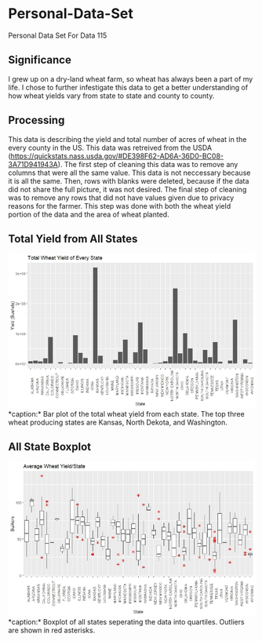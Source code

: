 # Personal-Data-Set
Personal Data Set For Data 115

## Significance
I grew up on a dry-land wheat farm, so wheat has always been a part of my life. I chose to further infestigate this data to get a better understanding of how wheat yields vary from state to state and county to county.

## Processing
This data is describing the yield and total number of acres of wheat in the every county in the US. This data was retreived from the USDA (https://quickstats.nass.usda.gov/#DE398F62-AD6A-36D0-BC08-3A71D941943A). The first step of cleaning this data was to remove any columns that were all the same value. This data is not neccessary because it is all the same. Then, rows with blanks were deleted, because if the data did not share the full picture, it was not desired. The final step of cleaning was to remove any rows that did not have values given due to privacy reasons for the farmer. This step was done with both the wheat yield portion of the data and the area of wheat planted. 

## Total Yield from All States
<img src= "https://raw.githubusercontent.com/LeightonDorman/Personal-Data-Set/main/total_wheat_yield_state.jpeg">
*caption:* Bar plot of the total wheat yield from each state. The top three wheat producing states are Kansas, North Dekota, and Washington.

## All State Boxplot
<img src= "https://raw.githubusercontent.com/LeightonDorman/Personal-Data-Set/main/wheat_boxplot_allstate.jpeg">
*caption:* Boxplot of all states seperating the data into quartiles. Outliers are shown in red asterisks.
